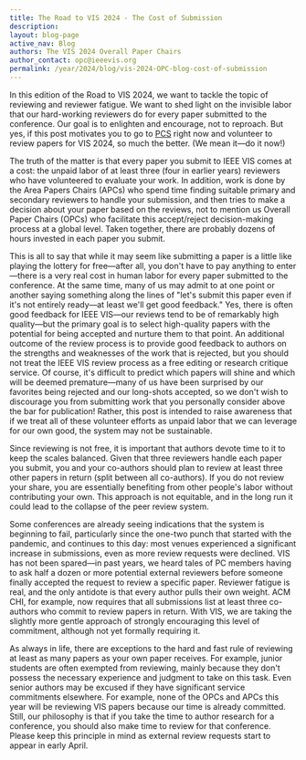 ```yaml
---
title: The Road to VIS 2024 - The Cost of Submission
description: 
layout: blog-page
active_nav: Blog
authors: The VIS 2024 Overall Paper Chairs
author_contact: opc@ieeevis.org
permalink: /year/2024/blog/vis-2024-OPC-blog-cost-of-submission
---
```

In this edition of the Road to VIS 2024, we want to tackle the topic of reviewing and reviewer fatigue. We want to shed light on the invisible labor that our hard-working reviewers do for every paper submitted to the conference. Our goal is to enlighten and encourage, not to reproach. But yes, if this post motivates  you to go to [PCS](https://new.precisionconference.com/user/login?next=https%3A//new.precisionconference.com/review_volunteering) right now and volunteer to review papers for VIS 2024, so much the better. (We mean it—do it now!)

The truth of the matter is that every paper you submit to IEEE VIS comes at a cost: the unpaid labor of at least three (four in earlier years) reviewers who have volunteered to evaluate your work. In addition, work is done by the Area Papers Chairs (APCs) who spend time finding suitable primary and secondary reviewers to handle your submission, and then tries to make a decision about your paper based on the reviews, not to mention us Overall Paper Chairs (OPCs) who facilitate this accept/reject decision-making process at a global level. Taken together, there are probably dozens of hours invested in each paper you submit.

This is all to say that while it may seem like submitting a paper is a little like playing the lottery for free—after all, you don't have to pay anything to enter—there is a very real cost in human labor for every paper submitted to the conference. At the same time, many of us may admit to at one point or another saying something along the lines of "let's submit this paper even if it's not entirely ready—at least we'll get good feedback." Yes, there is often good feedback for IEEE VIS—our reviews tend to be of remarkably high quality—but the primary goal is to select high-quality papers with the potential for being accepted and nurture them to that point. An additional outcome of the review process is to provide good feedback to authors on the strengths and weaknesses of the work that is rejected, but you should not treat the IEEE VIS review process as a free editing or research critique service. Of course, it's difficult to predict which papers will shine and which will be deemed premature—many of us have been surprised by our favorites being rejected and our long-shots accepted, so we don't wish to discourage you from submitting work that you personally consider above the bar for publication! Rather, this post is intended to raise awareness that if we treat all of these volunteer efforts as unpaid labor that we can leverage for our own good, the system may not be sustainable. 

Since reviewing is not free, it is important that authors devote time to it to keep the scales balanced. Given that three reviewers handle each paper you submit, you and your co-authors should plan to review at least three other papers in return (split between all co-authors). If you do not review your share, you are essentially benefiting from other people's labor without contributing your own. This approach is not equitable, and in the long run it could lead to the collapse of the peer review system.

Some conferences are already seeing indications that the system is beginning to fail, particularly since the one-two punch that started with the pandemic, and continues to this day: most venues experienced a significant increase in submissions, even as more review requests were declined. VIS has not been spared—in past years, we heard tales of PC members having to ask half a dozen or more potential external reviewers before someone finally accepted the request to review a specific paper. Reviewer fatigue is real, and the only antidote is that every author pulls their own weight. ACM CHI, for example, now requires that all submissions list at least three co-authors who commit to review papers in return. With VIS, we are taking the slightly more gentle approach of strongly encouraging this level of commitment, although not yet formally requiring it.

As always in life, there are exceptions to the hard and fast rule of reviewing at least as many papers as your own paper receives. For example, junior students are often exempted from reviewing, mainly because they don't possess the necessary experience and judgment to take on this task. Even senior authors may be excused if they have significant service commitments elsewhere. For example, none of the OPCs and APCs this year will be reviewing VIS papers because our time is already committed. Still, our philosophy is that if you take the time to author research for a conference, you should also make time to review for that conference. Please keep this principle in mind as external  review requests start to appear in early April.
